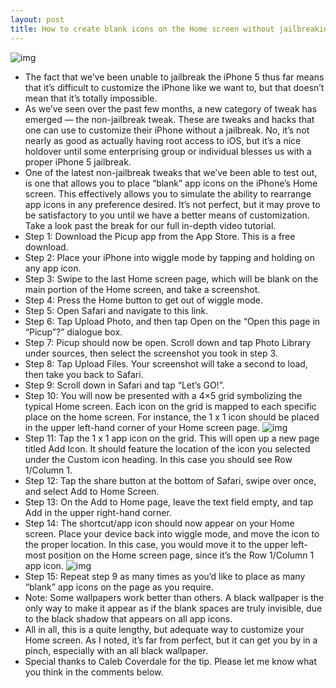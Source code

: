 ```yaml
---
layout: post
title: How to create blank icons on the Home screen without jailbreaking
---
```

![img](http://media.idownloadblog.com/wp-content/uploads/2013/01/Blank-App-Icons.jpg)
* The fact that we’ve been unable to jailbreak the iPhone 5 thus far means that it’s difficult to customize the iPhone like we want to, but that doesn’t mean that it’s totally impossible.
* As we’ve seen over the past few months, a new category of tweak has emerged — the non-jailbreak tweak. These are tweaks and hacks that one can use to customize their iPhone without a jailbreak. No, it’s not nearly as good as actually having root access to iOS, but it’s a nice holdover until some enterprising group or individual blesses us with a proper iPhone 5 jailbreak.
* One of the latest non-jailbreak tweaks that we’ve been able to test out, is one that allows you to place “blank” app icons on the iPhone’s Home screen. This effectively allows you to simulate the ability to rearrange app icons in any preference desired. It’s not perfect, but it may prove to be satisfactory to you until we have a better means of customization. Take a look past the break for our full in-depth video tutorial.
* Step 1: Download the Picup app from the App Store. This is a free download.
* Step 2: Place your iPhone into wiggle mode by tapping and holding on any app icon.
* Step 3: Swipe to the last Home screen page, which will be blank on the main portion of the Home screen, and take a screenshot.
* Step 4: Press the Home button to get out of wiggle mode.
* Step 5: Open Safari and navigate to this link.
* Step 6: Tap Upload Photo, and then tap Open on the “Open this page in “Picup”?” dialogue box.
* Step 7: Picup should now be open. Scroll down and tap Photo Library under sources, then select the screenshot you took in step 3.
* Step 8: Tap Upload Files. Your screenshot will take a second to load, then take you back to Safari.
* Step 9: Scroll down in Safari and tap “Let’s GO!”.
* Step 10: You will now be presented with a 4×5 grid symbolizing the typical Home screen. Each icon on the grid is mapped to each specific place on the home screen. For instance, the 1 x 1 icon should be placed in the upper left-hand corner of your Home screen page.
![img](http://media.idownloadblog.com/wp-content/uploads/2013/01/Blank-App-Icons-3.jpg)
* Step 11: Tap the 1 x 1 app icon on the grid. This will open up a new page titled Add Icon. It should feature the location of the icon you selected under the Custom icon heading. In this case you should see Row 1/Column 1.
* Step 12: Tap the share button at the bottom of Safari, swipe over once, and select Add to Home Screen.
* Step 13: On the Add to Home page, leave the text field empty, and tap Add in the upper right-hand corner.
* Step 14: The shortcut/app icon should now appear on your Home screen. Place your device back into wiggle mode, and move the icon to the proper location. In this case, you would move it to the upper left-most position on the Home screen page, since it’s the Row 1/Column 1 app icon.
![img](http://media.idownloadblog.com/wp-content/uploads/2013/01/Blank-App-Icons-2.jpg)
* Step 15: Repeat step 9 as many times as you’d like to place as many “blank” app icons on the page as you require.
* Note: Some wallpapers work better than others. A black wallpaper is the only way to make it appear as if the blank spaces are truly invisible, due to the black shadow that appears on all app icons.
* All in all, this is a quite lengthy, but adequate way to customize your Home screen. As I noted, it’s far from perfect, but it can get you by in a pinch, especially with an all black wallpaper.
* Special thanks to Caleb Coverdale for the tip. Please let me know what you think in the comments below.

